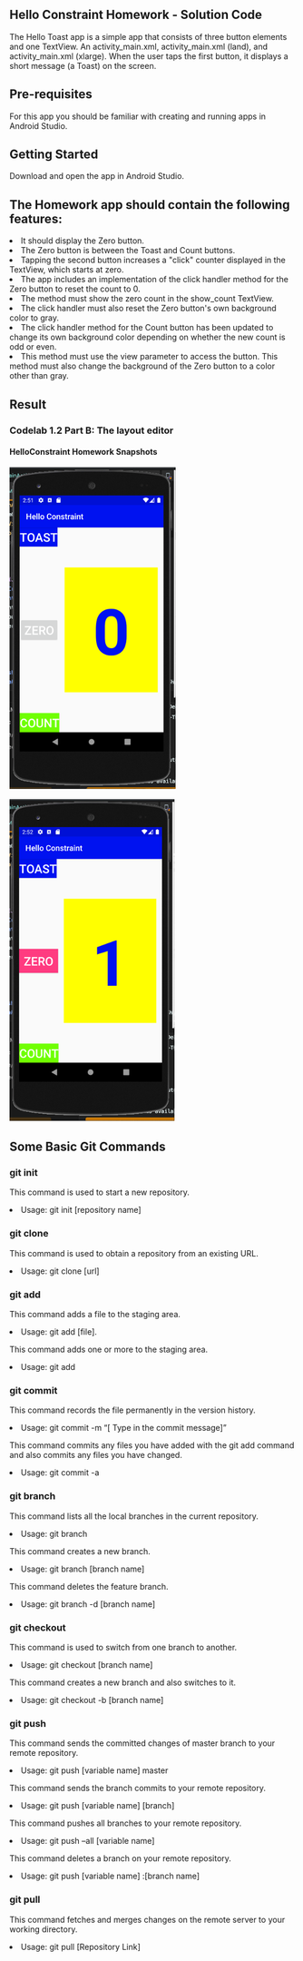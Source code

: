 ## Hello Constraint Homework - Solution Code

The Hello Toast app is a simple app that consists of three button elements and one TextView. An activity_main.xml, activity_main.xml (land), and activity_main.xml (xlarge). When the user taps the first button, it displays a short message (a Toast) on the screen. 

 
## Pre-requisites

For this app you should be familiar with creating and running apps in Android Studio.

## Getting Started

Download and open the app in Android Studio.

## The Homework app should contain the following features:

<li>It should display the Zero button.

<li>The Zero button is between the Toast and Count buttons.

<li>Tapping the second button increases a "click" counter displayed in the TextView, which starts at zero.

<li>The app includes an implementation of the click handler method for the Zero button to reset the count to 0.

<li>The method must show the zero count in the show_count TextView.

<li>The click handler must also reset the Zero button's own background color to gray.

<li>The click handler method for the Count button has been updated to change its own background color depending on whether the new count is odd or even.

<li>This method must use the view parameter to access the button.
This method must also change the background of the Zero button to a color other than gray.


## Result

### Codelab 1.2 Part B: The layout editor  

#### HelloConstraint Homework Snapshots

![](HelloConstraint1.png)


![](HelloConstraint2.png)



## Some Basic Git Commands

### git init

This command is used to start a new repository.

<li>Usage: git init [repository name]
 
### git clone

This command is used to obtain a repository from an existing URL.
<li>Usage: git clone [url]

### git add

This command adds a file to the staging area.

<li>Usage: git add [file].

This command adds one or more to the staging area.
<li>Usage: git add 


### git commit

This command records the file permanently in the version history.

<li>Usage: git commit -m “[ Type in the commit message]”

This command commits any files you have added with the git add command and also commits any files you have changed.

<li>Usage: git commit -a  

 
### git branch

This command lists all the local branches in the current repository.

<li>Usage: git branch 

This command creates a new branch.

<li>Usage: git branch [branch name] 

This command deletes the feature branch.

<li>Usage: git branch -d [branch name]


### git checkout
This command is used to switch from one branch to another.

<li>Usage: git checkout [branch name] 

This command creates a new branch and also switches to it.

<li>Usage: git checkout -b [branch name]
 

### git push

This command sends the committed changes of master branch to your remote repository.

<li>Usage: git push [variable name] master
 
This command sends the branch commits to your remote repository.

<li>Usage: git push [variable name] [branch] 

This command pushes all branches to your remote repository.

<li>Usage: git push –all [variable name]

This command deletes a branch on your remote repository.

<li>Usage: git push [variable name] :[branch name] 
  

### git pull

This command fetches and merges changes on the remote server to your working directory.

<li>Usage: git pull [Repository Link]
